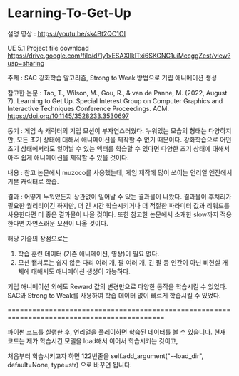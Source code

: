 # Learning-To-Get-Up

설명 영상 : https://youtu.be/sk4Bt2QC1OI

UE 5.1 Project file download
https://drive.google.com/file/d/1y1xESAXIlklTxi6SKGNC1uiMccggZest/view?usp=sharing

주제 : SAC 강화학습 알고리즘, Strong to Weak 방법으로 기립 애니메이션 생성

참고한 논문 :
Tao, T., Wilson, M., Gou, R., & van de Panne, M. (2022, August 7). Learning to Get Up. Special Interest Group on Computer Graphics and Interactive Techniques Conference Proceedings. ACM. https://doi.org/10.1145/3528233.3530697

동기 : 게임 속 캐릭터의 기립 모션이 부자연스러웠다. 누워있는 모습의 형태는 다양하지만, 모든 초기 상태에 대해서 애니메이션을 제작할 수 없기 때문이다.
강화학습으로 어떤 초기 상태에서라도 일어날 수 있는 액터를 학습할 수 있다면 다양한 초기 상태에 대해서 아주 쉽게 애니메이션을 제작할 수 있을 것이다.

내용 :
참고 논문에서 muzoco를 사용했는데, 게임 제작에 많이 쓰이는 언리얼 엔진에서 기본 캐릭터로 학습. 

결과 :
어떻게 누워있든지 상관없이 일어날 수 있는 결과물이 나왔다.
결과물이 후처리가 필요한 퀄리티이긴 하지만, 더 긴 시간 학습시키거나 더 적절한 파라미터 값과 리워드를 사용한다면 더 좋은 결과물이 나올 것이다.
또한 참고한 논문에서 소개한 slow까지 적용한다면 자연스러운 모션이 나올 것이다.

해당 기술의 장점으로는
1. 학습 훈련 데이터 (기존 애니메이션, 영상)이 필요 없다.
2. 모션 캡쳐로는 쉽지 않은 다리 여러 개, 팔 여러 개, 긴 팔 등 인간이 아닌 비현실 개체에 대해서도 애니메이션 생성이 가능하다.

기립 애니메이션 외에도 Reward 값의 변경만으로 다양한 동작을 학습시킬 수 있었다. 
SAC와 Strong to Weak를 사용하여 학습 데이터 없이 빠르게 학습시킬 수 있었다.

============================================================================================

파이썬 코드를 실행한 후, 언리얼을 플레이하면 학습된 데이터를 볼 수 있습니다.
현재 코드는 제가 학습시킨 모델을 load해서 이어서 학습시키는 것이고,

처음부터 학습시키고자 하면 122번줄을 
self.add_argument("--load_dir", default=None, type=str)
으로 바꾸면 됩니다.
